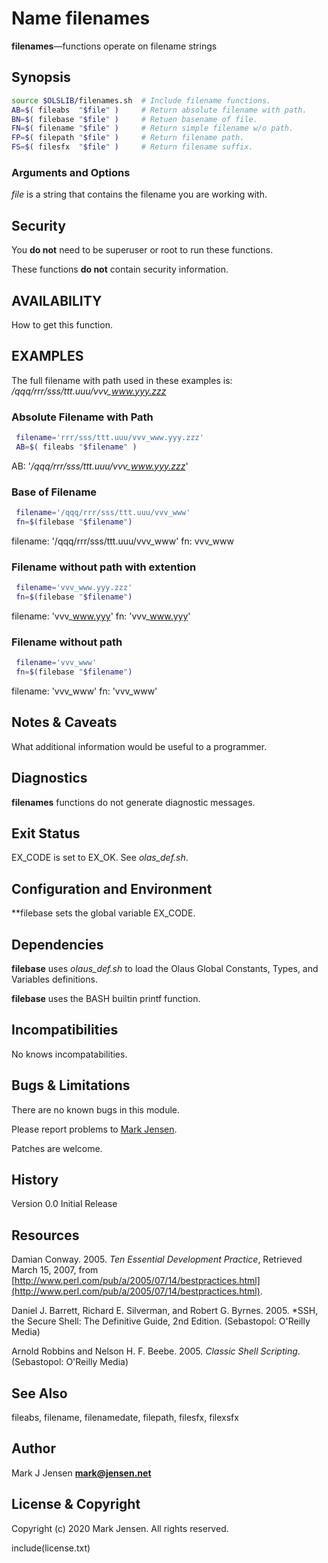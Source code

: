 # Name filenames

**filenames**&mdash;functions operate on filename strings

## Synopsis

```bash
source $OLSLIB/filenames.sh  # Include filename functions.  
AB=$( fileabs  "$file" )     # Return absolute filename with path.
BN=$( filebase "$file" )     # Retuen basename of file.
FN=$( filename "$file" )     # Return simple filename w/o path.
FP=$( filepath "$file" )     # Return filename path.
FS=$( filesfx  "$file" )     # Return filename suffix.
```

### Arguments and Options

*file* is a string that contains the filename you are working with.


## Security

You **do not** need to be superuser or root to run these functions.

These functions **do not** contain security information.

## AVAILABILITY

How to get this function.

## EXAMPLES

The full filename with path used in these examples is:
*/qqq/rrr/sss/ttt.uuu/vvv_www.yyy.zzz*

### Absolute Filename with Path

```bash
 filename='rrr/sss/ttt.uuu/vvv_www.yyy.zzz'
 AB=$( fileabs "$filename" )
```

AB: '*/qqq/rrr/sss/ttt.uuu/vvv_www.yyy.zzz*'

### Base of Filename

```bash
 filename='/qqq/rrr/sss/ttt.uuu/vvv_www'
 fn=$(filebase "$filename")
```

filename: '/qqq/rrr/sss/ttt.uuu/vvv_www'
fn: vvv_www

### Filename without path with extention

```bash
 filename='vvv_www.yyy.zzz'
 fn=$(filebase "$filename")
```

 filename: 'vvv_www.yyy'
       fn: 'vvv_www.yyy'

### Filename without path

```bash
 filename='vvv_www'
 fn=$(filebase "$filename")
```

 filename: 'vvv_www'
       fn: 'vvv_www'



## Notes & Caveats

What additional information would be useful to a programmer.

## Diagnostics

**filenames** functions do not generate diagnostic messages.

## Exit Status

EX_CODE is set to EX_OK. See *olas_def.sh*.

## Configuration and Environment

**filebase sets the global variable EX_CODE.

## Dependencies

**filebase** uses *olaus_def.sh* to load the Olaus Global
Constants, Types, and Variables definitions.

**filebase** uses the BASH builtin printf function.

## Incompatibilities

No knows incompatabilities.

## Bugs & Limitations

There are no known bugs in this module.

Please report problems to [Mark Jensen](mailto:mark@jensen.net).

Patches are welcome.

## History

Version 0.0 Initial Release

## Resources

Damian Conway. 2005.
*Ten Essential Development Practice*, Retrieved March 15, 2007, from [http://www.perl.com/pub/a/2005/07/14/bestpractices.html](http://www.perl.com/pub/a/2005/07/14/bestpractices.html).

Daniel J. Barrett, Richard E. Silverman, and Robert G. Byrnes.
2005. *SSH, the Secure Shell: The Definitive Guide, 2nd Edition. (Sebastopol: O'Reilly Media)

Arnold Robbins and Nelson H. F. Beebe. 2005.
*Classic Shell Scripting*. (Sebastopol: O'Reilly Media)

## See Also

fileabs, filename, filenamedate, filepath, filesfx, filexsfx

## Author

Mark J Jensen **mark@jensen.net**

## License & Copyright

Copyright (c) 2020 Mark Jensen. All rights reserved.

include(license.txt)
